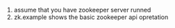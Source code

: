 1. assume that you have zookeeper server runned
2. zk.example shows the basic zookeeper api opretation